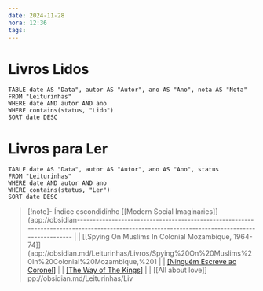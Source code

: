 ```yaml
---
date: 2024-11-28
hora: 12:36
tags:
---
```


# Livros Lidos
```dataview
TABLE date AS "Data", autor AS "Autor", ano AS "Ano", nota AS "Nota"
FROM "Leiturinhas"
WHERE date AND autor AND ano 
WHERE contains(status, "Lido")
SORT date DESC
```

# Livros para Ler

```dataview
TABLE date AS "Data", autor AS "Autor", ano AS "Ano", status 
FROM "Leiturinhas"
WHERE date AND autor AND ano 
WHERE contains(status, "Ler")
SORT date DESC
```

>[!note]- Índice escondidinho 
> [[Modern Social Imaginaries]](app://obsidian---------------------------------------------------------------------------------------------------------------------------------------------- |
| [[Spying On Muslims In Colonial Mozambique, 1964-74]](app://obsidian.md/Leiturinhas/Livros/Spying%20On%20Muslims%20In%20Colonial%20Mozambique,%201                                                                                                                                         |
| [[Ninguém Escreve ao Coronel]](app://obsidian.md/Leiturinhas/Livros/Ningu%C3%A9m%20Escreve%20ao%20Coronel.md)                                                |
| [[The Way of The Kings]](app://obsidian.md/Leiturinhas/Livros/The%20Way%20of%20The%20Kings.md)                                                               |
| [[All about love]] pp://obsidian.md/Leiturinhas/Liv


